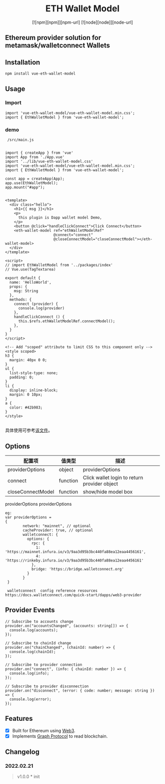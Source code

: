 
<h1 align="center">
   ETH Wallet Model
</h1>

<p align="center">
[![npm][npm]][npm-url]
[![node][node]][node-url]
</p>

##  Ethereum provider solution for metamask/walletconnect Wallets
## Installation

```
npm install vue-eth-wallet-model
```
## Usage
### Import

```
import 'vue-eth-wallet-model/vue-eth-wallet-model.min.css';
import { EthWalletModel } from 'vue-eth-wallet-model';
```

### demo

```
 /src/main.js   


import { createApp } from 'vue'
import App from './App.vue'
import '../lib/vue-eth-wallet-model.css'
import 'vue-eth-wallet-model/vue-eth-wallet-model.min.css';
import { EthWalletModel } from 'vue-eth-wallet-model';

const app = createApp(App);
app.use(EthWalletModel);
app.mount("#app");


```

```
<template>
  <div class="hello">
    <h1>{{ msg }}</h1>
    <p>
      this plugin is Dapp wallet model Demo,
    </p>
    <button @click="handleClickConnect">Click Connect</button>
    <eth-wallet-model ref="ethWalletModelRef"
                      @connect="connect"
                      @closeConnectModel="closeConnectModel"></eth-wallet-model>
  </div>
</template>

<script>
// import EthWalletModel from '../packages/index'
// Vue.use(TagTextarea)

export default {
  name: 'HelloWorld',
  props: {
    msg: String
  },
  methods: {
    connect (provider) {
      console.log(provider)
    },
    handleClickConnect () {
      this.$refs.ethWalletModelRef.connectModel();
    },
  }
}
</script>

<!-- Add "scoped" attribute to limit CSS to this component only -->
<style scoped>
h3 {
  margin: 40px 0 0;
}
ul {
  list-style-type: none;
  padding: 0;
}
li {
  display: inline-block;
  margin: 0 10px;
}
a {
  color: #42b983;
}
</style>


```

具体使用可参考[该文件](../../examples/landsTileMap.vue)。

## Options

| 配置项                  | 值类型   | 描述                                                                          |
| ----------------------- | -------- | ----------------------------------------------------------------------------- |
| providerOptions        | object    | providerOptions                                                  |
| connect           | function | Click wallet login to return provider  object                                        |
| closeConnectModel           | function | show/hide model box                                                 |

providerOptions providerOptions
```
eg:  
var providerOptions =
{
        network: "mainnet", // optional
        cacheProvider: true, // optional
        walletconnect: {
          options: {
            rpc: {
              1: 'https://mainnet.infura.io/v3/9aa3d95b3bc440fa88ea12eaa4456161',
              4: 'https://rinkeby.infura.io/v3/9aa3d95b3bc440fa88ea12eaa4456161'
            },
            bridge: 'https://bridge.walletconnect.org'
          }
        }
 }

 walletconnect  config reference resources  https://docs.walletconnect.com/quick-start/dapps/web3-provider
```
## Provider Events

```
// Subscribe to accounts change
provider.on("accountsChanged", (accounts: string[]) => {
  console.log(accounts);
});

// Subscribe to chainId change
provider.on("chainChanged", (chainId: number) => {
  console.log(chainId);
});

// Subscribe to provider connection
provider.on("connect", (info: { chainId: number }) => {
  console.log(info);
});

// Subscribe to provider disconnection
provider.on("disconnect", (error: { code: number; message: string }) => {
  console.log(error);
});
```

## Features

  - [X] Built for Ethereum using [Web3](https://github.com/ethereum/web3.js/).
  - [X] Implements [Graph Protocol](https://github.com/graphprotocol) to read blockchain.
## Changelog

### 2022.02.21

> v1.0.0 \* init 

[npm]: https://img.shields.io/npm/v/postcss-load-config.svg
[npm-url]: https://npmjs.com/package/postcss-load-config
[node]: https://img.shields.io/node/v/postcss-load-plugins.svg
[node-url]: https://nodejs.org/
